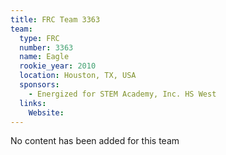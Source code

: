 ```yaml
---
title: FRC Team 3363
team:
  type: FRC
  number: 3363
  name: Eagle
  rookie_year: 2010
  location: Houston, TX, USA
  sponsors:
    - Energized for STEM Academy, Inc. HS West
  links:
    Website: 
---
```

No content has been added for this team